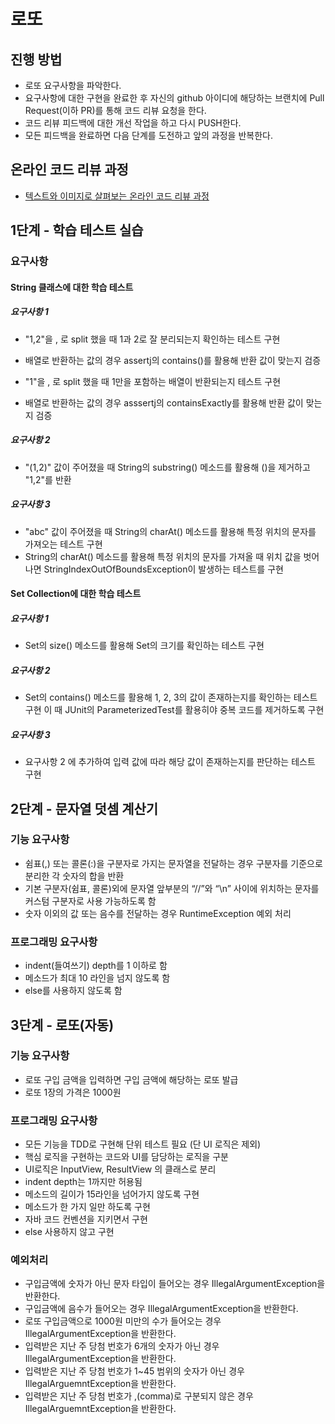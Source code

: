# 로또
## 진행 방법
* 로또 요구사항을 파악한다.
* 요구사항에 대한 구현을 완료한 후 자신의 github 아이디에 해당하는 브랜치에 Pull Request(이하 PR)를 통해 코드 리뷰 요청을 한다.
* 코드 리뷰 피드백에 대한 개선 작업을 하고 다시 PUSH한다.
* 모든 피드백을 완료하면 다음 단계를 도전하고 앞의 과정을 반복한다.

## 온라인 코드 리뷰 과정
* [텍스트와 이미지로 살펴보는 온라인 코드 리뷰 과정](https://github.com/next-step/nextstep-docs/tree/master/codereview)

## 1단계 - 학습 테스트 실습
### 요구사항
#### String 클래스에 대한 학습 테스트
##### 요구사항 1
* "1,2"을 , 로 split 했을 때 1과 2로 잘 분리되는지 확인하는 테스트 구현
- 배열로 반환하는 값의 경우 assertj의 contains()를 활용해 반환 값이 맞는지 검증
* "1"을 , 로 split 했을 때 1만을 포함하는 배열이 반환되는지 테스트 구현
- 배열로 반환하는 값의 경우 asssertj의 containsExactly를 활용해 반환 값이 맞는지 검증
##### 요구사항 2
* "(1,2)" 값이 주어졌을 때 String의 substring() 메소드를 활용해 ()을 제거하고 "1,2"를 반환
##### 요구사항 3
* "abc" 값이 주어졌을 때 String의 charAt() 메소드를 활용해 특정 위치의 문자를 가져오는 테스트 구현
* String의 charAt() 메소드를 활용해 특정 위치의 문자를 가져올 때 위치 값을 벗어나면 StringIndexOutOfBoundsException이 발생하는 테스트를 구현

#### Set Collection에 대한 학습 테스트
##### 요구사항 1
* Set의 size() 메소드를 활용해 Set의 크기를 확인하는 테스트 구현
##### 요구사항 2
* Set의 contains() 메소드를 활용해 1, 2, 3의 값이 존재하는지를 확인하는 테스트 구현
이 때 JUnit의 ParameterizedTest를 활용히야 중복 코드를 제거하도록 구현
##### 요구사항 3
* 요구사항 2 에 추가하여 입력 값에 따라 해당 값이 존재하는지를 판단하는 테스트 구현

## 2단계 - 문자열 덧셈 계산기
### 기능 요구사항
* 쉼표(,) 또는 콜론(:)을 구분자로 가지는 문자열을 전달하는 경우 구분자를 기준으로 분리한 각 숫자의 합을 반환
* 기본 구분자(쉼표, 콜론)외에 문자열 앞부분의 “//”와 “\n” 사이에 위치하는 문자를 커스텀 구분자로 사용 가능하도록 함
* 숫자 이외의 값 또는 음수를 전달하는 경우 RuntimeException 예외 처리

### 프로그래밍 요구사항
* indent(들여쓰기) depth를 1 이하로 함
* 메소드가 최대 10 라인을 넘지 않도록 함
* else를 사용하지 않도록 함

## 3단계 - 로또(자동)
### 기능 요구사항
* 로또 구입 금액을 입력하면 구입 금액에 해당하는 로또 발급
* 로또 1장의 가격은 1000원

### 프로그래밍 요구사항
* 모든 기능을 TDD로 구현해 단위 테스트 필요 (단 UI 로직은 제외)
* 핵심 로직을 구현하는 코드와 UI를 담당하는 로직을 구분
* UI로직은 InputView, ResultView 의 클래스로 분리
* indent depth는 1까지만 허용됨
* 메소드의 길이가 15라인을 넘어가지 않도록 구현
* 메소드가 한 가지 일만 하도록 구현
* 자바 코드 컨벤션을 지키면서 구현
* else 사용하지 않고 구현

### 예외처리
* 구입금액에 숫자가 아닌 문자 타입이 들어오는 경우 IllegalArgumentException을 반환한다.
* 구입금액에 음수가 들어오는 경우 IllegalArgumentException을 반환한다.
* 로또 구입금액으로 1000원 미만의 수가 들어오는 경우 IllegalArgumentException을 반환한다.
* 입력받은 지난 주 당첨 번호가 6개의 숫자가 아닌 경우 IllegalArgumentException을 반환한다.
* 입력받은 지난 주 당첨 번호가 1~45 범위의 숫자가 아닌 경우 IllegalArguemntException을 반환한다.
* 입력받은 지난 주 당첨 번호가 ,(comma)로 구분되지 않은 경우 IllegalArguemntException을 반환한다.